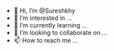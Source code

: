 - 👋 Hi, I’m @Sureshkhy
- 👀 I’m interested in ...
- 🌱 I’m currently learning ...
- 💞️ I’m looking to collaborate on ...
- 📫 How to reach me ...

<!---
Sureshkhy/Sureshkhy is a ✨ special ✨ repository because its `README.md` (this file) appears on your GitHub profile.
You can click the Preview link to take a look at your changes.
--->
